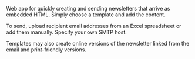 Web app for quickly creating and sending newsletters that arrive as embedded HTML. Simply choose a template and add the content.

To send, upload recipient email addresses from an Excel spreadsheet or add them manually. Specify your own SMTP host.

Templates may also create online versions of the newsletter linked from the email and print-friendly versions.